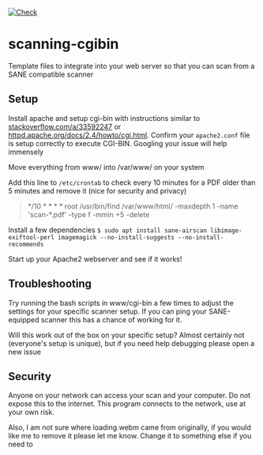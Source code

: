 [![Check](https://github.com/dchansen06/scanning-cgibin/actions/workflows/check.yml/badge.svg)](https://github.com/dchansen06/scanning-cgibin/actions/workflows/check.yml)
# scanning-cgibin
Template files to integrate into your web server so that you can scan from a SANE compatible scanner

## Setup
Install apache and setup cgi-bin with instructions similar to [stackoverflow.com/a/33592247](https://stackoverflow.com/a/33592247) or [httpd.apache.org/docs/2.4/howto/cgi.html](https://httpd.apache.org/docs/2.4/howto/cgi.html). Confirm your `apache2.conf` file is setup correctly to execute CGI-BIN. Googling your issue will help immensely

Move everything from www/ into /var/www/ on your system

Add this line to `/etc/crontab` to check every 10 minutes for a PDF older than 5 minutes and remove it (nice for security and privacy)
> \*/10 \* \* \* \*	root	/usr/bin/find /var/www/html/ -maxdepth 1 -name 'scan-\*.pdf' -type f -mmin +5 -delete

Install a few dependencies
```$ sudo apt install sane-airscan libimage-exiftool-perl imagemagick --no-install-suggests --no-install-recommends```

Start up your Apache2 webserver and see if it works!

## Troubleshooting
Try running the bash scripts in www/cgi-bin a few times to adjust the settings for your specific scanner setup. If you can ping your SANE-equipped scanner this has a chance of working for it.

Will this work out of the box on your specific setup? Almost certainly not (everyone's setup is unique), but if you need help debugging please open a new issue

## Security
Anyone on your network can access your scan and your computer. Do not expose this to the internet. This program connects to the network, use at your own risk.

Also, I am not sure where loading.webm came from originally, if you would like me to remove it please let me know. Change it to something else if you need to
